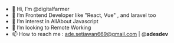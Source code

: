 - 👋 Hi, I’m @digitalfarmer
- 👀 I’m Frontend Developer like "React, Vue" , and laravel too
- 🌱 I’m interest in AllAbout Javascript
- 💞️ I’m looking to Remote Working
- 📫 How to reach me : ade.setiawan669@gmail.com  | @__adesdev__

<!---
digitalfarmer/digitalfarmer is a ✨ special ✨ repository because its `README.md` (this file) appears on your GitHub profile.
You can click the Preview link to take a look at your changes.
--->
